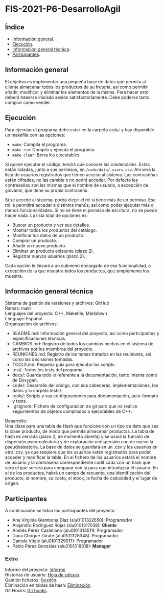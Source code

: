 # FIS-2021-P6-DesarrolloAgil

## Índice
- [Información general](#información-general).
- [Ejecución](#ejecución).
- [Información general técnica](#información-general-técnica).
- [Participantes](#participantes).



## Información general
El objetivo es implementar una pequeña base de datos que permita al cliente almacenar todos los productos de su frutería, así como permitir añadir, modificar y eliminar los elementos de la misma. Para hacer esto deberá haberse iniciado sesión satisfactoriamente. Debe poderse tanto comprar como vender.<br>

## Ejecución
Para ejecutar el programa debe estar en la carpeta `code/` y hay disponible un makefile con las opciones:
* `make`: Compila el programa.
* `make run`: Compila y ejecuta el programa.
* `make clear`: Borra los ejecutables.  

Si quiere ejecutar el código, tendrá que conocer las credenciales. Estas están listadas, junto a sus permisos, en `/code/data/.users.csv`. Ahí verá la lista de usuarios registrados que tienen acceso al sistema. Las contraseñas están cifradas, no las cambie o no podrá acceder. Por defecto las contraseñas son las mismas que el nombre de usuario, a excepción de giovanni, que tiene su propia contraseña.

Si se accede al sistema, podrá elegir el rol si tiene más de un permiso. Ese rol le permitirá acceder a distintos menús, así como poder ejecutar más o menos funcionalidades. Si no se tiene el permiso de escritura, no se puede hacer nada. La lista total de opciónes es:
* Buscar un producto y ver sus detalles.
* Mostrar todos los productos del catálogo.
* Modificar los datos de un producto.
* Comprar un producto.
* Añadir un nuevo producto.
* Eliminar un producto existente (plazo 2).
* Registrar nuevos usuarios (plazo 2).

Cada opción le llevará a un submenú encargado de esa funcionalidad, a excepción de la que muestra todos los productos, que simplemente los muestra. <br>

## Información general técnica
Sistema de gestión de versiones y archivos: GitHub <br>
Ramas: main <br>
Lenguajes del proyecto: C++, Makefile, Markdown <br>
Lenguaje: Español <br>
Organización de archivos:
* README.md: Información general del proyecto, así como participantes y especificaciones técnicas.
* CAMBIOS.md: Registro de todos los cambios hechos en el sistema de archivos por los miembros del proyecto.
* REUNIONES.md: Registro de los temas tratados en las reuniones, así como las decisiones tomadas.
* TOOLS.md: Pequeña guía para ejecutar los scripts.
* test/: Todos los tests del programa.
* docs/: Guarda todo lo referente a la documentación, tanto interna como de Doxygen.
* code/: Desarrollo del código, con sus cabeceras, implementaciones, los datos y la carpeta tests/.
* tools/: Scripts y sus configuraciones para documentación, auto-formato y tests.
* .gitignore: Fichero de configuración de git para que no realice seguimientos de objetos compilados o ejecutables de C++. <br>

Desarrollo: <br>
Una clase para una tabla de Hash que funcione con un tipo de dato que sea la clase producto, de modo que permita almacenar productos. La tabla de hash es cerrada (plazo 2, de momento abierta) y se usará la función de dispersión pseuroaleatoria y de exploración redispersión con de nuevo la pseudoaleatoria. La base de datos se guardará en un .csv y los usuarios en otro .csv, ya que requiere que los usuarios estén registrados para poder acceder y modificar la tabla. En el fichero de los usuarios estará el nombre de usuario y la contraseña correspondiente codificada con un hash que será el que servirá para comparar con la pass que introduzca el usuario. En el de los productos, habrá un campo de recuento, una identificación del producto, el nombre, su costo, el stock, la fecha de caducidad y el lugar de origen. <br>


## Participantes
A continuación se listan los participantes del proyecto:
* Ana Virginia Giambona Díaz (alu0101322650): Programador
* Alejandro Rodríguez Rojas (alu0101317038): **Cliente**
* Andrés Pérez Castellano (alu0101313511): Programador
* Dana Choque Zárate (alu0101328348): Programador
* Daniele Vitale (alu0101329017): Programador
* Pablo Pérez González (alu0101318318): **Manager**


### Extra
Informe del proyecto: [Informe](https://drive.google.com/file/d/15LlaNJQqJQ2t6KRNXmTwj_VW6syiE3BN/view?usp=sharing). <br>
Historias de usuario: [Hoja de cálculo](https://drive.google.com/file/d/1vppcvpkeVs_fGl6_LTKjAks1Kk0ejM55/view?usp=sharing). <br>
Gestión ficheros: [Gestión](https://www.geeksforgeeks.org/csv-file-management-using-c/). <br>
Eliminación en tablas de hash: [Eliminación](http://quegrande.org/apuntes/EI/2/Alg/teoria/08-09/tema_6_-_tablas_de_dispersion.pdf).<br>
Git Hooks: [Git hooks](https://blog.devgenius.io/automate-unit-tests-before-each-commit-by-git-hook-f331f0499786). <br>
